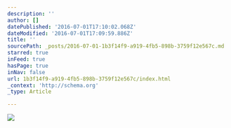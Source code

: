 ```yaml
---
description: ''
author: []
datePublished: '2016-07-01T17:10:02.068Z'
dateModified: '2016-07-01T17:09:59.886Z'
title: ''
sourcePath: _posts/2016-07-01-1b3f14f9-a919-4fb5-898b-3759f12e567c.md
starred: true
inFeed: true
hasPage: true
inNav: false
url: 1b3f14f9-a919-4fb5-898b-3759f12e567c/index.html
_context: 'http://schema.org'
_type: Article

---
```

![](https://the-grid-user-content.s3-us-west-2.amazonaws.com/c0e79557-e6f9-4856-90ef-bbce98ce464f.jpg)